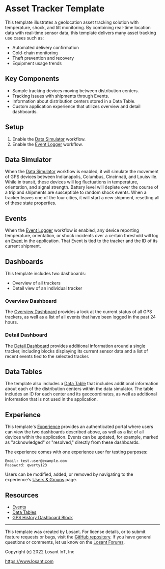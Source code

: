 # Asset Tracker Template
This template illustrates a geolocation asset tracking solution with temperature, shock, and tilt monitoring. By combining real-time location data with real-time sensor data, this template delivers many asset tracking use cases such as:

* Automated delivery confirmation
* Cold-chain monitoring
* Theft prevention and recovery
* Equipment usage trends


## Key Components
* Sample tracking devices moving between distribution centers.
* Tracking issues with shipments through Events.
* Information about distribution centers stored in a Data Table.
* Custom application experience that utilizes overview and detail dashboards.

## Setup
1. Enable the [Data Simulator](/applications/~exportplaceholderid-application-applicationAssetTracker-0~/workflows/~exportplaceholderid-flow-dataSimulator-0~/develop) workflow.
2. Enable the [Event Logger](https://app.losant.com/applications/~exportplaceholderid-application-applicationAssetTracker-0~/workflows/~exportplaceholderid-flow-eventLogger-1~/develop) workflow.

## Data Simulator
When the [Data Simulator](/applications/~exportplaceholderid-application-applicationAssetTracker-0~/workflows/~exportplaceholderid-flow-dataSimulator-0~/develop) workflow is enabled, it will simulate the movement of GPS devices between Indianapolis, Columbus, Cincinnati, and Louisville. While in transit, these devices will log fluctuations in temperature, orientation, and signal strength. Battery level will deplete over the course of a trip and shipments are susceptible to random shock events. When a tracker leaves one of the four cities, it will start a new shipment, resetting all of these state properties.

## Events
When the [Event Logger](/applications/~exportplaceholderid-application-applicationAssetTracker-0~/workflows/~exportplaceholderid-flow-eventLogger-1~/develop) workflow is enabled, any device reporting temperature, orientation, or shock incidents over a certain threshold will log an [Event](/applications/~exportplaceholderid-application-applicationAssetTracker-0~/events) in the application. That Event is tied to the tracker and the ID of its current shipment.

## Dashboards
This template includes two dashboards: 
- Overview of all trackers
- Detail view of an individual tracker

### Overview Dashboard
The [Overview Dashboard](/dashboards/~exportplaceholderid-dashboard-overviewDashboard-1~) provides a look at the current status of all GPS trackers, as well as a list of all events that have been logged in the past 24 hours.

### Detail Dashboard
The [Detail Dashboard](/dashboards/~exportplaceholderid-dashboard-detailDashboard-0~) provides additional information around a single tracker, including blocks displaying its current sensor data and a list of recent events tied to the selected tracker.

## Data Tables
The template also includes a [Data Table](/applications/~exportplaceholderid-application-applicationAssetTracker-0~/data-tables/~exportplaceholderid-dataTable-distributionCenters-0~) that includes additional information about each of the distribution centers within the data simulator. The table includes an ID for each center and its geocoordinates, as well as additional information that is not used in the application.

## Experience
This template's [Experience](/applications/~exportplaceholderid-application-applicationAssetTracker-0~/experience/versions/develop) provides an authenticated portal where users can view the two dashboards described above, as well as a list of all devices within the application. Events can be updated, for example, marked as "acknowledged" or "resolved," directly from these dashboards.

The experience comes with one experience user for testing purposes:

```
Email: test.user@example.com
Password: qwerty123
```

Users can be modified, added, or removed by navigating to the experience's [Users & Groups](/applications/~exportplaceholderid-application-applicationAssetTracker-0~/experience/users) page.

## Resources
* [Events](https://docs.losant.com/applications/events/)
* [Data Tables](https://docs.losant.com/data-tables/overview/)
* [GPS History Dashboard Block](https://docs.losant.com/dashboards/gps-history/)

---

This template was created by Losant. For license details, or to submit feature requests or bugs, visit the [GitHub repository](https://github.com/Losant/application-templates). If you have general questions or comments, let us know on the [Losant Forums](https://forums.losant.com).

Copyright (c) 2022 Losant IoT, Inc

https://www.losant.com